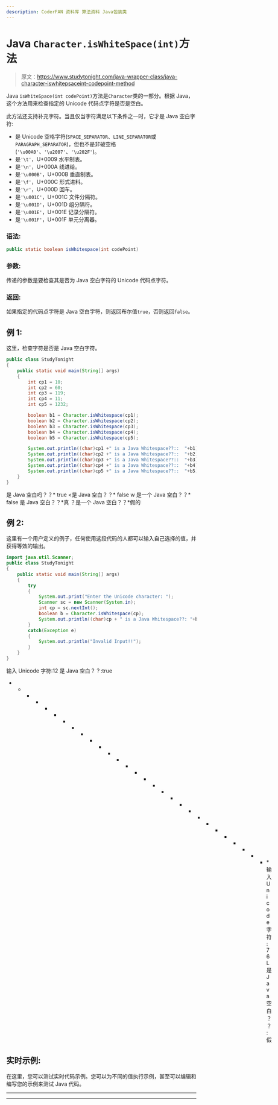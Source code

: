 ```yaml
---
description: CoderFAN 资料库 算法资料 Java包装类
---
```


# Java `Character.isWhiteSpace(int)`方法

> 原文：<https://www.studytonight.com/java-wrapper-class/java-character-iswhitepsaceint-codepoint-method>

Java `isWhiteSpace(int codePoint)`方法是`Character`类的一部分。根据 Java，这个方法用来检查指定的 Unicode 代码点字符是否是空白。

此方法还支持补充字符。当且仅当字符满足以下条件之一时，它才是 Java 空白字符:

*   是 Unicode 空格字符(`SPACE_SEPARATOR`、`LINE_SEPARATOR`或`PARAGRAPH_SEPARATOR`)，但也不是非破空格(`'\u00A0'`、`'\u2007'`、`'\u202F'`)。
*   是`'\t'`，U+0009 水平制表。
*   是`'\n'`，U+000A 线进给。
*   是`'\u000B'`，U+000B 垂直制表。
*   是`'\f'`，U+000C 形式进料。
*   是`'\r'`，U+000D 回车。
*   是`'\u001C'`，U+001C 文件分隔符。
*   是`'\u001D'`，U+001D 组分隔符。
*   是`'\u001E'`，U+001E 记录分隔符。
*   是`'\u001F'`，U+001F 单元分离器。

### 语法:

```java
public static boolean isWhitespace(int codePoint)
```

### 参数:

传递的参数是要检查其是否为 Java 空白字符的 Unicode 代码点字符。

### 返回:

如果指定的代码点字符是 Java 空白字符，则返回布尔值`true`，否则返回`false`。

## 例 1:

这里，检查字符是否是 Java 空白字符。

```java
public class StudyTonight
{  
	public static void main(String[] args)
	{  
		int cp1 = 10;  
		int cp2 = 60;  
		int cp3 = 119;  
		int cp4 = 11;   
		int cp5 = 1232;  

		boolean b1 = Character.isWhitespace(cp1);  
		boolean b2 = Character.isWhitespace(cp2);  
		boolean b3 = Character.isWhitespace(cp3);  
		boolean b4 = Character.isWhitespace(cp4);  
		boolean b5 = Character.isWhitespace(cp5);  

		System.out.println((char)cp1 +" is a Java Whitespace??::  "+b1);  
		System.out.println((char)cp2 +" is a Java Whitespace??::  "+b2);  
		System.out.println((char)cp3 +" is a Java Whitespace??::  "+b3);  
		System.out.println((char)cp4 +" is a Java Whitespace??::  "+b4);  
		System.out.println((char)cp5 +" is a Java Whitespace??::  "+b5);  
	}  
} 
```

是 Java 空白吗？？* true
<是 Java 空白？？* false
w 是一个 Java 空白？？* false
是 Java 空白？？*真
？是一个 Java 空白？？*假的

## 例 2:

这里有一个用户定义的例子，任何使用这段代码的人都可以输入自己选择的值，并获得等效的输出。

```java
import java.util.Scanner; 
public class StudyTonight
{  
	public static void main(String[] args)
	{  
		try
		{
			System.out.print("Enter the Unicode character: ");  
			Scanner sc = new Scanner(System.in);        
			int cp = sc.nextInt(); 
			boolean b = Character.isWhitespace(cp);
			System.out.println((char)cp + " is a Java Whitespace??: "+b);
		}
		catch(Exception e)
		{
			System.out.println("Invalid Input!!");
		}
	}
}
```

输入 Unicode 字符:12
是 Java 空白？？:true
* * * * * * * * * * * * * * * * * * * * * * * * * * * * * *输入 Unicode 字符:76
L 是 Java 空白？？:假

## 实时示例:

在这里，您可以测试实时代码示例。您可以为不同的值执行示例，甚至可以编辑和编写您的示例来测试 Java 代码。

* * *

* * *